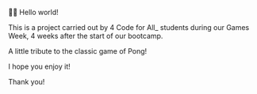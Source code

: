 🧚‍♀️ Hello world!

This is a project carried out by 4 Code for All_ students during our Games Week, 4 weeks after the start of our bootcamp.

A little tribute to the classic game of Pong!

I hope you enjoy it!

Thank you!
